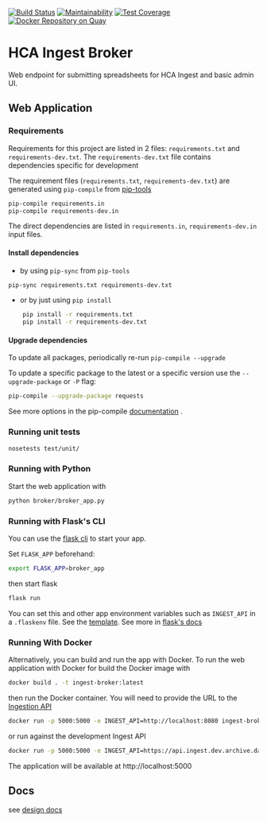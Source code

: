 [![Build Status](https://travis-ci.org/HumanCellAtlas/ingest-client.svg?branch=master)](https://travis-ci.org/HumanCellAtlas/ingest-broker)
[![Maintainability](https://api.codeclimate.com/v1/badges/c3cb9256f7e92537fa99/maintainability)](https://codeclimate.com/github/HumanCellAtlas/ingest-broker/maintainability)
[![Test Coverage](https://api.codeclimate.com/v1/badges/c3cb9256f7e92537fa99/test_coverage)](https://codeclimate.com/github/HumanCellAtlas/ingest-broker/test_coverage)
[![Docker Repository on Quay](https://quay.io/repository/humancellatlas/ingest-broker/status "Docker Repository on Quay")](https://quay.io/repository/humancellatlas/ingest-broker)

# HCA Ingest Broker

Web endpoint for submitting spreadsheets for HCA Ingest and basic admin UI. 

## Web Application 

### Requirements

Requirements for this project are listed in 2 files: `requirements.txt` and `requirements-dev.txt`.
The `requirements-dev.txt` file contains dependencies specific for development

The requirement files (`requirements.txt`, `requirements-dev.txt`) are generated using `pip-compile` from [pip-tools](https://github.com/jazzband/pip-tools) 
```bash
pip-compile requirements.in
pip-compile requirements-dev.in
```
The direct dependencies are listed in `requirements.in`, `requirements-dev.in` input files.

#### Install dependencies

* by using `pip-sync` from `pip-tools`
```bash
pip-sync requirements.txt requirements-dev.txt
```
* or by just using `pip install` 
```bash
    pip install -r requirements.txt
    pip install -r requirements-dev.txt
```

#### Upgrade dependencies

To update all packages, periodically re-run `pip-compile --upgrade`

To update a specific package to the latest or a specific version use the `--upgrade-package` or `-P` flag:

```bash
pip-compile --upgrade-package requests
```

See more options in the pip-compile [documentation](https://github.com/jazzband/pip-tools#updating-requirements) .

### Running unit tests

```bash
nosetests test/unit/
```

### Running with Python 

Start the web application with 

```bash
python broker/broker_app.py
```

### Running with Flask's CLI

You can use the [flask cli](https://flask.palletsprojects.com/en/2.0.x/cli) to start your app.

Set `FLASK_APP` beforehand:

```bash
export FLASK_APP=broker_app
```

then start flask

```bash
flask run
```

You can set this and other app environment variables such as `INGEST_API` in a `.flaskenv` file.
See the [template](.flaskenv.template).
See more in [flask's docs](https://flask.palletsprojects.com/en/2.0.x/cli/#environment-variables-from-dotenv)

### Running With Docker
Alternatively, you can build and run the app with Docker. To run the web application with Docker for build the Docker image with 

```bash
docker build . -t ingest-broker:latest
```

then run the Docker container. You will need to provide the URL to the [Ingestion API](https://github.com/HumanCellAtlas/ingest-core)

```bash
docker run -p 5000:5000 -e INGEST_API=http://localhost:8080 ingest-broker:latest
```

or run against the development Ingest API
```bash
docker run -p 5000:5000 -e INGEST_API=https://api.ingest.dev.archive.data.humancellatlas.org ingest-broker:latest
```

The application will be available at http://localhost:5000

## Docs

see [design docs](doc/)